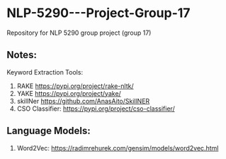 # NLP-5290---Project-Group-17
Repository for NLP 5290 group project (group 17)

Notes:
----------------
Keyword Extraction Tools: 
  1. RAKE https://pypi.org/project/rake-nltk/
  2. YAKE https://pypi.org/project/yake/
  3. skillNer https://github.com/AnasAito/SkillNER
  4. CSO Classifier: https://pypi.org/project/cso-classifier/

Language Models:
----------------
  1. Word2Vec: https://radimrehurek.com/gensim/models/word2vec.html
